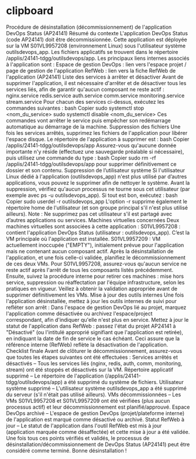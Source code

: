 # clipboard

Procédure de désinstallation (décommissionnement) de l'application DevOps Status (AP24141)
Résumé du contexte
L'application DevOps Status (code AP24141) doit être décommissionnée. Cette application est déployée sur la VM S01VL9957208 (environnement Linux) sous l'utilisateur système outilsdevops_app. Les fichiers applicatifs se trouvent dans le répertoire /applis/24141-tdgg/outilsdevops/app. Les principaux liens internes associés à l'application sont :
Espace de gestion DevOps : lien vers l'espace projet / page de gestion de l'application
RefWeb : lien vers la fiche RefWeb de l'application (AP24141)
Liste des services à arrêter et désactiver
Avant de supprimer l'application, il est nécessaire d'arrêter et de désactiver tous les services liés, afin de garantir qu'aucun composant ne reste actif :
nginx.service
redis.service
auth.service
comm.service
monitoring.service
stream.service
Pour chacun des services ci-dessus, exécutez les commandes suivantes :
bash
Copier
sudo systemctl stop <nom_du_service>
sudo systemctl disable <nom_du_service>
Ces commandes vont arrêter le service puis empêcher son redémarrage automatique au démarrage de la machine.
Suppression des fichiers
Une fois les services arrêtés, supprimez les fichiers de l'application pour libérer l'espace disque. Le répertoire de l'application à supprimer est :
bash
Copier
/applis/24141-tdgg/outilsdevops/app
Assurez-vous qu'aucune donnée importante n'y réside (effectuez une sauvegarde préalable si nécessaire), puis utilisez une commande du type :
bash
Copier
sudo rm -rf /applis/24141-tdgg/outilsdevops/app
pour supprimer définitivement ce dossier et son contenu.
Suppression de l’utilisateur système
Si l'utilisateur Linux dédié à l'application (outilsdevops_app) n'est plus utilisé par d’autres applications, vous pouvez le supprimer afin de nettoyer le système. Avant la suppression, vérifiez qu'aucun processus ne tourne sous cet utilisateur (par exemple avec ps -u outilsdevops_app). Si tout est bon, exécutez :
bash
Copier
sudo userdel -r outilsdevops_app
L'option -r supprime également le répertoire home de l'utilisateur (et son groupe principal s'il n'est plus utilisé ailleurs). Note : Ne supprimez pas cet utilisateur s'il est partagé avec d’autres applications ou services.
Machines virtuelles concernées
Deux machines virtuelles sont associées à cette application :
S01VL9957208 : contient l'application DevOps Status (utilisateur : outilsdevops_app). C’est la VM principale où l'application est installée.
S01VL9957209 : VM actuellement inoccupée ("EMPTY"), initialement prévue pour l'application mais ne contenant aucun composant actif.
Après la désinstallation de l'application, et une fois celle-ci validée, planifiez le décommissionnement de ces deux VMs. Pour S01VL9957208, assurez-vous qu'aucun service ne reste actif après l'arrêt de tous les composants listés précédemment. Ensuite, suivez la procédure interne pour retirer ces machines : mise hors service, suppression ou réaffectation par l'équipe infrastructure, selon les pratiques en vigueur. Veillez à obtenir la validation appropriée avant de supprimer définitivement les VMs.
Mise à jour des outils internes
Une fois l'application désinstallée, mettez à jour les outils internes de suivi pour refléter son arrêt :
Dans l'espace de gestion DevOps lié au projet, marquez l'application comme désactivée ou archivez l'espace/project correspondant, afin d'indiquer qu'elle n'est plus en service.
Mettez à jour le statut de l'application dans RefWeb : passez l'état du projet AP24141 à "Désactivé" (ou l'intitulé approprié signifiant que l'application est retirée), en indiquant la date de fin de service le cas échéant. Ceci assure que la référence interne (RefWeb) reflète la désactivation de l'application.
Checklist finale
Avant de clôturer le décommissionnement, assurez-vous que toutes les étapes suivantes ont été effectuées :
 Services arrêtés et désactivés – Tous les services liés (nginx, redis, auth, comm, monitoring, stream) ont été stoppés et désactivés sur la VM.
 Répertoire applicatif supprimé – Le répertoire de l'application (/applis/24141-tdgg/outilsdevops/app) a été supprimé du système de fichiers.
 Utilisateur système supprimé – L'utilisateur système outilsdevops_app a été supprimé du serveur (s'il n'était pas utilisé ailleurs).
 VMs décommissionnées – Les VMs S01VL9957208 et S01VL9957209 ont été vérifiées (plus aucun processus actif) et leur décommissionnement est planifié/approuvé.
 Espace DevOps archivé – L'espace de gestion DevOps (projet/plateforme interne) de l'application est marqué comme désactivé ou archivé.
 Statut RefWeb à jour – Le statut de l'application dans l'outil RefWeb est mis à jour (application marquée comme désaffectée) et cette mise à jour a été validée.
Une fois tous ces points vérifiés et validés, le processus de désinstallation/décommissionnement de DevOps Status (AP24141) peut être considéré comme terminé. Bonne désinstallation !
